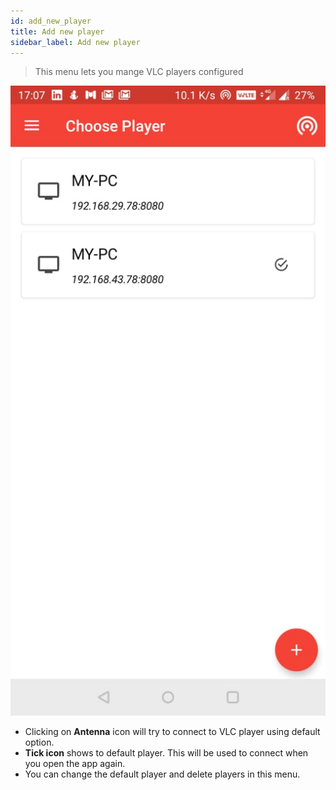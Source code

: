 ```yaml
---
id: add_new_player
title: Add new player
sidebar_label: Add new player
---
```


> This menu lets you mange VLC players configured

<div class="row">
  <div class="col">
    <img src="/static/img/tutorial/choose_player.jpeg" alt="Add new player"></img>
  </div>
  <div class="col">
    <ul>
      <li>Clicking on <b>Antenna</b> icon will try to connect to VLC player using default option.</li>
      <li><b>Tick icon</b> shows to default player. This will be used to connect when you open the app again.</li>
      <li>You can change the default player and delete players in this menu.</li>
    </ul>
  </div>
</div>